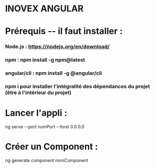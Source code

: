 # INOVEX ANGULAR

# Prérequis --  il faut installer :
### Node.js : https://nodejs.org/en/download/
### npm : npm install -g npm@latest
### angular/cli : npm install -g @angular/cli
### npm i pour installer l'intégralité des dépendances du projet (être à l'intérieur du projet)


# Lancer l'appli :
ng serve --port numPort --host 0.0.0.0

# Créer un Component :
ng generate component nomComponent
